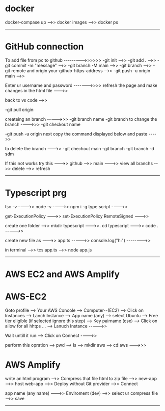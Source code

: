 # docker

 docker-compase up -->>
 docker images -->>
 docker ps 
 
--------------------------------------------------------------------------------------

# GitHub connection

To add file from pc to github --------->>>>>>
  -git init -->>
  -git add . -->>
  -git commit -m "message" -->>
  -git branch -M main -->>
  -git branch -->>
  -git remote and origin your-github-https-address -->>
  -git push -u origin main -->>

  Enter ur username and password  ------->>>>
  refresh the page and make changes in the html file --->>

  back to vs code -->>
  
  -git pull origin

  createing an branch ----->>>
  -git branch name
  -git branch
  to change the branch ---->>>
  -git checkout name

  -git push -u origin
  next copy the command displayed below and paste ---->>

  to delete the branch --->>
  -git chechout main
  -git branch
  -git branch -d sdm
   
  If this not works try this --->>
  github -->> main --->> view all branchs -->> delete -->> refresh
  
--------------------------------------------------------------------------------------

# Typescript prg
 tsc -v ---->>
 node -v ---->>
 npm i -g type script ---->>

 get-ExecutionPolicy --->>
 set-ExecutionPolicy RemoteSigned --->>

 create one folder -->>
 mkdir typescript --->>.
 cd typescript --->>
 code . ----->>

 create new file as --->>
 app.ts ----->> console.log("hi") -------->>

 in terminal -->>
 tcs app.ts -->>
 node app.js
 
--------------------------------------------------------------------------------------

# AWS EC2 and AWS Amplify

 # AWS-EC2
 Goto profile --> Your AWS Concole --> Computer--(EC2) --> Click on Instances --> Lanch Instance --> App name (any) --> select Ubuntu --> Free tier eligible (if selected ignore this step) --> Key pairname (cse) --> Click on allow for all hhtps ... --> Lanuch Instance ----->>

 Wait untill it run --> Click on Connect ---->>

 perform this opration --> pwd --> ls --> mkdir aws --> cd aws --->>>

 # AWS Amplify
 write an html program -->> Compress that file html to zip file -->> new-app -->> host web-app -->> Deploy without Git provider -->> Connect

 app name (any name) --->> Enviroment (dev) -->> select ur compress file -->> save
 
--------------------------------------------------------------------------------------
 

